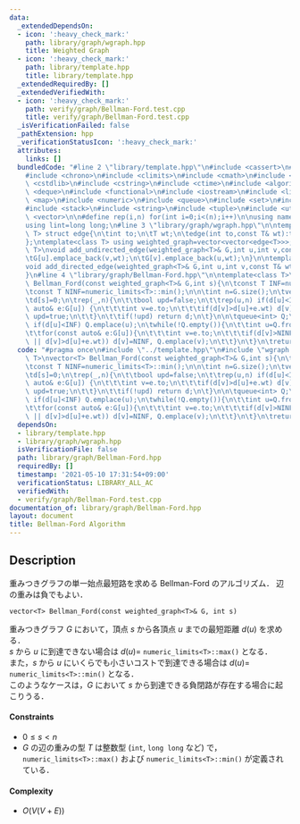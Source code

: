 ```yaml
---
data:
  _extendedDependsOn:
  - icon: ':heavy_check_mark:'
    path: library/graph/wgraph.hpp
    title: Weighted Graph
  - icon: ':heavy_check_mark:'
    path: library/template.hpp
    title: library/template.hpp
  _extendedRequiredBy: []
  _extendedVerifiedWith:
  - icon: ':heavy_check_mark:'
    path: verify/graph/Bellman-Ford.test.cpp
    title: verify/graph/Bellman-Ford.test.cpp
  _isVerificationFailed: false
  _pathExtension: hpp
  _verificationStatusIcon: ':heavy_check_mark:'
  attributes:
    links: []
  bundledCode: "#line 2 \"library/template.hpp\"\n#include <cassert>\n#include <cctype>\n\
    #include <chrono>\n#include <climits>\n#include <cmath>\n#include <cstdio>\n#include\
    \ <cstdlib>\n#include <cstring>\n#include <ctime>\n#include <algorithm>\n#include\
    \ <deque>\n#include <functional>\n#include <iostream>\n#include <limits>\n#include\
    \ <map>\n#include <numeric>\n#include <queue>\n#include <set>\n#include <sstream>\n\
    #include <stack>\n#include <string>\n#include <tuple>\n#include <utility>\n#include\
    \ <vector>\n\n#define rep(i,n) for(int i=0;i<(n);i++)\n\nusing namespace std;\n\
    using lint=long long;\n#line 3 \"library/graph/wgraph.hpp\"\n\ntemplate<class\
    \ T> struct edge{\n\tint to;\n\tT wt;\n\tedge(int to,const T& wt):to(to),wt(wt){}\n\
    };\ntemplate<class T> using weighted_graph=vector<vector<edge<T>>>;\n\ntemplate<class\
    \ T>\nvoid add_undirected_edge(weighted_graph<T>& G,int u,int v,const T& wt){\n\
    \tG[u].emplace_back(v,wt);\n\tG[v].emplace_back(u,wt);\n}\n\ntemplate<class T>\n\
    void add_directed_edge(weighted_graph<T>& G,int u,int v,const T& wt){\n\tG[u].emplace_back(v,wt);\n\
    }\n#line 4 \"library/graph/Bellman-Ford.hpp\"\n\ntemplate<class T>\nvector<T>\
    \ Bellman_Ford(const weighted_graph<T>& G,int s){\n\tconst T INF=numeric_limits<T>::max();\n\
    \tconst T NINF=numeric_limits<T>::min();\n\n\tint n=G.size();\n\tvector<T> d(n,INF);\n\
    \td[s]=0;\n\trep(_,n){\n\t\tbool upd=false;\n\t\trep(u,n) if(d[u]<INF) for(const\
    \ auto& e:G[u]) {\n\t\t\tint v=e.to;\n\t\t\tif(d[v]>d[u]+e.wt) d[v]=d[u]+e.wt,\
    \ upd=true;\n\t\t}\n\t\tif(!upd) return d;\n\t}\n\n\tqueue<int> Q;\n\trep(u,n)\
    \ if(d[u]<INF) Q.emplace(u);\n\twhile(!Q.empty()){\n\t\tint u=Q.front(); Q.pop();\n\
    \t\tfor(const auto& e:G[u]){\n\t\t\tint v=e.to;\n\t\t\tif(d[v]>NINF && (d[u]==NINF\
    \ || d[v]>d[u]+e.wt)) d[v]=NINF, Q.emplace(v);\n\t\t}\n\t}\n\treturn d;\n}\n"
  code: "#pragma once\n#include \"../template.hpp\"\n#include \"wgraph.hpp\"\n\ntemplate<class\
    \ T>\nvector<T> Bellman_Ford(const weighted_graph<T>& G,int s){\n\tconst T INF=numeric_limits<T>::max();\n\
    \tconst T NINF=numeric_limits<T>::min();\n\n\tint n=G.size();\n\tvector<T> d(n,INF);\n\
    \td[s]=0;\n\trep(_,n){\n\t\tbool upd=false;\n\t\trep(u,n) if(d[u]<INF) for(const\
    \ auto& e:G[u]) {\n\t\t\tint v=e.to;\n\t\t\tif(d[v]>d[u]+e.wt) d[v]=d[u]+e.wt,\
    \ upd=true;\n\t\t}\n\t\tif(!upd) return d;\n\t}\n\n\tqueue<int> Q;\n\trep(u,n)\
    \ if(d[u]<INF) Q.emplace(u);\n\twhile(!Q.empty()){\n\t\tint u=Q.front(); Q.pop();\n\
    \t\tfor(const auto& e:G[u]){\n\t\t\tint v=e.to;\n\t\t\tif(d[v]>NINF && (d[u]==NINF\
    \ || d[v]>d[u]+e.wt)) d[v]=NINF, Q.emplace(v);\n\t\t}\n\t}\n\treturn d;\n}\n"
  dependsOn:
  - library/template.hpp
  - library/graph/wgraph.hpp
  isVerificationFile: false
  path: library/graph/Bellman-Ford.hpp
  requiredBy: []
  timestamp: '2021-05-10 17:31:54+09:00'
  verificationStatus: LIBRARY_ALL_AC
  verifiedWith:
  - verify/graph/Bellman-Ford.test.cpp
documentation_of: library/graph/Bellman-Ford.hpp
layout: document
title: Bellman-Ford Algorithm
---
```


## Description
重みつきグラフの単一始点最短路を求める Bellman-Ford のアルゴリズム．
辺の重みは負でもよい．
```
vector<T> Bellman_Ford(const weighted_graph<T>& G, int s)
```
重みつきグラフ $G$ において，頂点 $s$ から各頂点 $u$ までの最短距離 $d(u)$ を求める．  
$s$ から $u$ に到達できない場合は $d(u)=$ ``numeric_limits<T>::max()`` となる．  
また，$s$ から $u$ にいくらでも小さいコストで到達できる場合は $d(u)=$ ``numeric_limits<T>::min()`` となる．  
このようなケースは，$G$ において $s$ から到達できる負閉路が存在する場合に起こりうる．

#### Constraints
- $0\le s\lt n$
- $G$ の辺の重みの型 $T$ は整数型 (``int``, ``long long`` など) で，``numeric_limits<T>::max()`` および ``numeric_limits<T>::min()`` が定義されている．

#### Complexity
- $O(V(V+E))$

